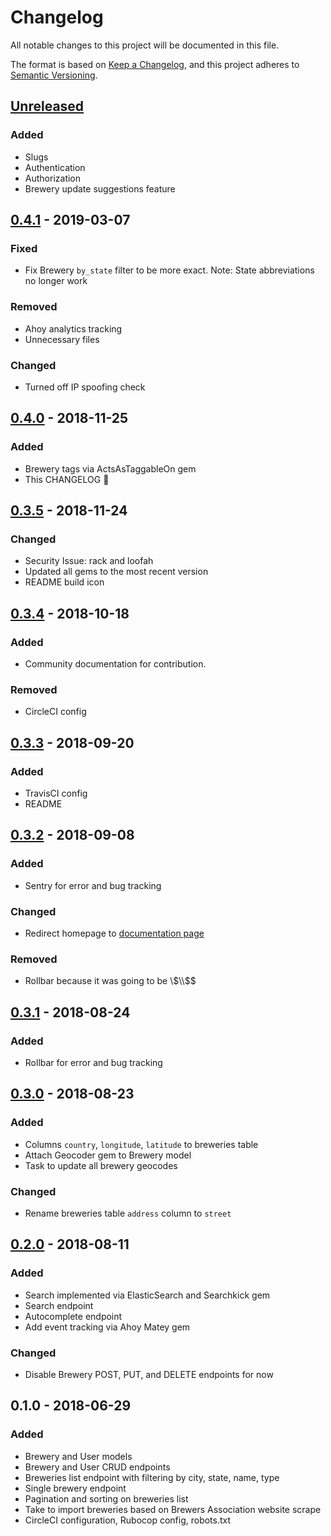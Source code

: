 # Changelog

All notable changes to this project will be documented in this file.

The format is based on [Keep a Changelog](https://keepachangelog.com/en/1.0.0/),
and this project adheres to [Semantic Versioning](https://semver.org/spec/v2.0.0.html).

## [Unreleased]

### Added

- Slugs
- Authentication
- Authorization
- Brewery update suggestions feature

## [0.4.1] - 2019-03-07

### Fixed

- Fix Brewery `by_state` filter to be more exact. Note: State abbreviations no longer work

### Removed

- Ahoy analytics tracking
- Unnecessary files

### Changed

- Turned off IP spoofing check

## [0.4.0] - 2018-11-25

### Added

- Brewery tags via ActsAsTaggableOn gem
- This CHANGELOG 🎉

## [0.3.5] - 2018-11-24

### Changed

- Security Issue: rack and loofah
- Updated all gems to the most recent version
- README build icon

## [0.3.4] - 2018-10-18

### Added

- Community documentation for contribution.

### Removed

- CircleCI config

## [0.3.3] - 2018-09-20

### Added

- TravisCI config
- README

## [0.3.2] - 2018-09-08

### Added

- Sentry for error and bug tracking

### Changed

- Redirect homepage to [documentation page](https://www.openbrewerydb.org)

### Removed

- Rollbar because it was going to be \\$\\$\$

## [0.3.1] - 2018-08-24

### Added

- Rollbar for error and bug tracking

## [0.3.0] - 2018-08-23

### Added

- Columns `country`, `longitude`, `latitude` to breweries table
- Attach Geocoder gem to Brewery model
- Task to update all brewery geocodes

### Changed

- Rename breweries table `address` column to `street`

## [0.2.0] - 2018-08-11

### Added

- Search implemented via ElasticSearch and Searchkick gem
- Search endpoint
- Autocomplete endpoint
- Add event tracking via Ahoy Matey gem

### Changed

- Disable Brewery POST, PUT, and DELETE endpoints for now

## 0.1.0 - 2018-06-29

### Added

- Brewery and User models
- Brewery and User CRUD endpoints
- Breweries list endpoint with filtering by city, state, name, type
- Single brewery endpoint
- Pagination and sorting on breweries list
- Take to import breweries based on Brewers Association website scrape
- CircleCI configuration, Rubocop config, robots.txt

[unreleased]: https://github.com/chrisjm/openbrewerydb-api-server/compare/v0.4.1...HEAD
[0.4.1]: https://github.com/chrisjm/openbrewerydb-api-server/compare/v0.4.0...v0.4.1
[0.4.0]: https://github.com/chrisjm/openbrewerydb-api-server/compare/v0.3.5...v0.4.0
[0.3.5]: https://github.com/chrisjm/openbrewerydb-api-server/compare/v0.3.4...v0.3.5
[0.3.4]: https://github.com/chrisjm/openbrewerydb-api-server/compare/v0.3.3...v0.3.4
[0.3.3]: https://github.com/chrisjm/openbrewerydb-api-server/compare/v0.3.2...v0.3.3
[0.3.2]: https://github.com/chrisjm/openbrewerydb-api-server/compare/v0.3.1...v0.3.2
[0.3.1]: https://github.com/chrisjm/openbrewerydb-api-server/compare/v0.3.0...v0.3.1
[0.3.0]: https://github.com/chrisjm/openbrewerydb-api-server/compare/v0.2.0...v0.3.0
[0.2.0]: https://github.com/chrisjm/openbrewerydb-api-server/compare/v0.1.0...v0.2.0
